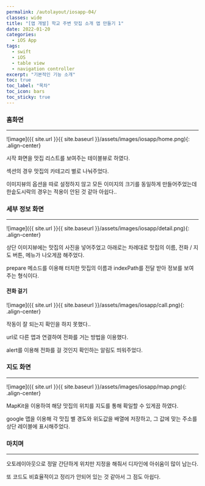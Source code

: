 ```yaml
---
permalink: /autolayout/iosapp-04/
classes: wide
title: "[앱 개발] 학교 주변 맛집 소개 앱 만들기 1"
date: 2022-01-20
categories:
  - iOS App
tags:
  - swift
  - iOS
  - table view
  - navigation controller
excerpt: "기본적인 기능 소개"
toc: true
toc_label: "목차"
toc_icon: bars
toc_sticky: true
---
```


### 홈화면

---

![image]({{ site.url }}{{ site.baseurl }}/assets/images/iosapp/home.png){: .align-center}

시작 화면을 맛집 리스트를 보여주는 테이블뷰로 하였다.

섹션의 경우 맛집의 카테고리 별로 나눠주었다.

이미지뷰의 옵션을 따로 설정하지 않고 모든 이미지의 크기를 동일하게 만들어주었는데 한솥도시락의 경우는 적용이 안된 것 같아 아쉽다..

### 세부 정보 화면

---

![image]({{ site.url }}{{ site.baseurl }}/assets/images/iosapp/detail.png){: .align-center}

상단 이미지뷰에는 맛집의 사진을 넣어주었고 아래로는 차례대로 맛집의 이름, 전화 / 지도 버튼, 메뉴가 나오게끔 해주었다.

prepare 메소드를 이용해 터치한 맛집의 이름과 indexPath를 전달 받아 정보를 보여주는 형식이다.

#### 전화 걸기

![image]({{ site.url }}{{ site.baseurl }}/assets/images/iosapp/call.png){: .align-center}

작동이 잘 되는지 확인을 하지 못했다..

url로 다른 앱과 연결하여 전화를 거는 방법을 이용했다.

alert를 이용해 전화를 걸 것인지 확인하는 알림도 띄워주었다.

### 지도 화면

---

![image]({{ site.url }}{{ site.baseurl }}/assets/images/iosapp/map.png){: .align-center}

MapKit을 이용하여 해당 맛집의 위치를 지도를 통해 확일할 수 있게끔 하였다.

google 맵을 이용해 각 맛집 별 경도와 위도값을 배열에 저장하고, 그 값에 맞는 주소를 상단 레이블에 표시해주었다.

### 마치며

---

오토레이아웃으로 정말 간단하게 위치만 지정을 해줘서 디자인에 아쉬움이 많이 남는다.

또 코드도 비효율적이고 정리가 안되어 있는 것 같아서 그 점도 아쉽다.